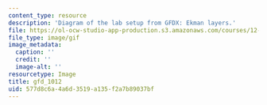 ```yaml
---
content_type: resource
description: 'Diagram of the lab setup from GFDX: Ekman layers.'
file: https://ol-ocw-studio-app-production.s3.amazonaws.com/courses/12-003-atmosphere-ocean-and-climate-dynamics-fall-2008/577d8c6a4a6d3519a135f2a7b89037bf_gfd_1012.gif
file_type: image/gif
image_metadata:
  caption: ''
  credit: ''
  image-alt: ''
resourcetype: Image
title: gfd_1012
uid: 577d8c6a-4a6d-3519-a135-f2a7b89037bf
---
```

